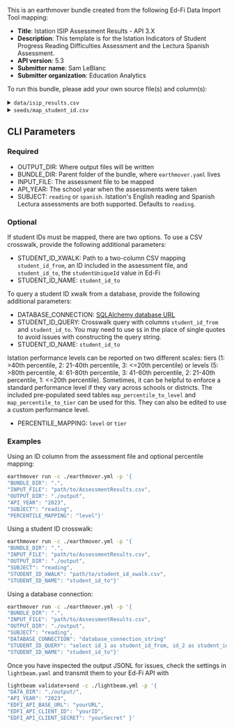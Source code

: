 This is an earthmover bundle created from the following Ed-Fi Data Import Tool mapping:
* **Title**: Istation ISIP Assessment Results - API 3.X
* **Description**: This template is for the Istation Indicators of Student Progress Reading Difficulties Assessment and the Lectura Spanish Assessment. 
* **API version**: 5.3
* **Submitter name**: Sam LeBlanc
* **Submitter organization**: Education Analytics

To run this bundle, please add your own source file(s) and column(s):
<details>
<summary><code>data/isip_results.csv</code></summary>
This is the CSV download of Istation student result data. Files include an entire school year of data, with a set of columns for each month.

</details>
<details>
<summary><code>seeds/map_student_id.csv</code></summary>

This is a [crosswalk file](https://en.wikipedia.org/wiki/Schema_crosswalk) for translating the student IDs in the assessment results CSV to student IDs in Ed-Fi (one may be a state ID and the other a local ID, for example). 

This file is **optional**. If the existing student IDs within the assessment file map to Ed-Fi's `studentUniqueId` or using a database connection, you can omit the crosswalk file.

If the student IDs in the file do not match Ed-Fi's `studentUniqueId`, see the CLI parameters section below.

Required columns:
   - `student_id_from`
   - `student_id_to`
</details>

## CLI Parameters

### Required
- OUTPUT_DIR: Where output files will be written
- BUNDLE_DIR: Parent folder of the bundle, where `earthmover.yaml` lives
- INPUT_FILE: The assessment file to be mapped
- API_YEAR: The school year when the assessments were taken
- SUBJECT: `reading` or `spanish`. Istation's English reading and Spanish Lectura assessments are both supported. Defaults to `reading`.

### Optional
If student IDs must be mapped, there are two options. To use a CSV crosswalk, provide the following additional parameters:
- STUDENT_ID_XWALK: Path to a two-column CSV mapping `student_id_from`, an ID included in the assessment file, and `student_id_to`, the `studentUniqueId` value in Ed-Fi
- STUDENT_ID_NAME: `student_id_to`

To query a student ID xwalk from a database, provide the following additional parameters:
- DATABASE_CONNECTION: [SQLAlchemy database URL](https://docs.sqlalchemy.org/en/20/core/engines.html#database-urls)
- STUDENT_ID_QUERY: Crosswalk query with columns `student_id_from` and `student_id_to`. You may need to use `$$` in the place of single quotes to avoid issues with constructing the query string.
- STUDENT_ID_NAME: `student_id_to`

Istation performance levels can be reported on two different scales: tiers (1: >40th percentile, 2: 21-40th percentile, 3: <=20th percentile) or levels (5: >80th percentile, 4: 61-80th percentile, 3: 41-60th percentile, 2: 21-40th percentile, 1: <=20th percentile). Sometimes, it can be helpful to enforce a standard performance level if they vary across schools or districts. The included pre-populated seed tables `map_percentile_to_level` and `map_percentile_to_tier` can be used for this. They can also be edited to use a custom performance level.
- PERCENTILE_MAPPING: `level` or `tier`

### Examples
Using an ID column from the assessment file and optional percentile mapping:
```bash
earthmover run -c ./earthmover.yml -p '{
"BUNDLE_DIR": ".",
"INPUT_FILE": "path/to/AssessmentResults.csv",
"OUTPUT_DIR": "./output",
"API_YEAR": "2023",
"SUBJECT": "reading",
"PERCENTILE_MAPPING": "level"}'
```

Using a student ID crosswalk:
```bash
earthmover run -c ./earthmover.yml -p '{
"BUNDLE_DIR": ".",
"INPUT_FILE": "path/to/AssessmentResults.csv",
"OUTPUT_DIR": "./output",
"SUBJECT": "reading",
"STUDENT_ID_XWALK": "path/to/student_id_xwalk.csv",
"STUDENT_ID_NAME": "student_id_to"}'
```

Using a database connection:
```bash
earthmover run -c ./earthmover.yml -p '{
"BUNDLE_DIR": ".",
"INPUT_FILE": "path/to/AssessmentResults.csv",
"OUTPUT_DIR": "./output",
"SUBJECT": "reading",
"DATABASE_CONNECTION": "database_connection_string"
"STUDENT_ID_QUERY": "select id_1 as student_id_from, id_2 as student_id_to from student_table",
"STUDENT_ID_NAME": "student_id_to"}'
```

Once you have inspected the output JSONL for issues, check the settings in `lightbeam.yaml` and transmit them to your Ed-Fi API with
```bash
lightbeam validate+send -c ./lightbeam.yml -p '{
"DATA_DIR": "./output/",
"API_YEAR": "2023",
"EDFI_API_BASE_URL": "yourURL",
"EDFI_API_CLIENT_ID": "yourID",
"EDFI_API_CLIENT_SECRET": "yourSecret" }'
```